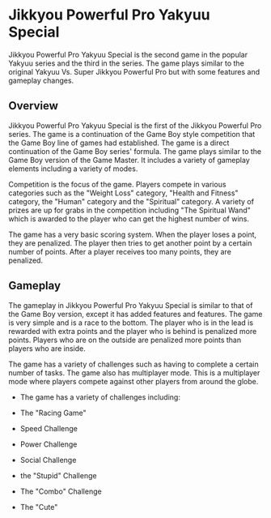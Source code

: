 # Jikkyou Powerful Pro Yakyuu Special

Jikkyou Powerful Pro Yakyuu Special is the second game in the popular Yakyuu series and the third in the series. The game plays similar to the original Yakyuu Vs. Super Jikkyou Powerful Pro but with some features and gameplay changes.

## Overview

Jikkyou Powerful Pro Yakyuu Special is the first of the Jikkyou Powerful Pro series. The game is a continuation of the Game Boy style competition that the Game Boy line of games had established. The game is a direct continuation of the Game Boy series' formula. The game plays similar to the Game Boy version of the Game Master. It includes a variety of gameplay elements including a variety of modes.

Competition is the focus of the game. Players compete in various categories such as the "Weight Loss" category, "Health and Fitness" category, the "Human" category and the "Spiritual" category. A variety of prizes are up for grabs in the competition including "The Spiritual Wand" which is awarded to the player who can get the highest number of wins.

The game has a very basic scoring system. When the player loses a point, they are penalized. The player then tries to get another point by a certain number of points. After a player receives too many points, they are penalized.

## Gameplay

The gameplay in Jikkyou Powerful Pro Yakyuu Special is similar to that of the Game Boy version, except it has added features and features. The game is very simple and is a race to the bottom. The player who is in the lead is rewarded with extra points and the player who is behind is penalized more points. Players who are on the outside are penalized more points than players who are inside.

The game has a variety of challenges such as having to complete a certain number of tasks. The game also has multiplayer mode. This is a multiplayer mode where players compete against other players from around the globe.

*   The game has a variety of challenges including:

*   The "Racing Game"

*   Speed Challenge

*   Power Challenge

*   Social Challenge

*   the "Stupid" Challenge

*   The "Combo" Challenge

*   The "Cute"